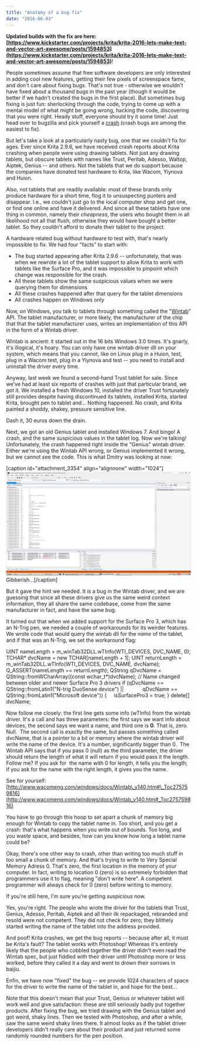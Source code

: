 ```yaml
---
title: "Anatomy of a bug fix"
date: "2016-06-03"
---
```


**Updated builds with the fix are here: [https://www.kickstarter.com/projects/krita/krita-2016-lets-make-text-and-vector-art-awesome/posts/1594853](https://www.kickstarter.com/projects/krita/krita-2016-lets-make-text-and-vector-art-awesome/posts/1594853)**!

People sometimes assume that free software developers are only interested in adding cool new features, getting their few pixels of screenspace fame, and don't care about fixing bugs. That's not true - otherwise we wouldn't have fixed about a thousand bugs in the past year (though it would be better if we hadn't created the bugs in the first place). But sometimes bug fixing is just fun: sherlocking through the code, trying to come up with a mental model of what might be going wrong, hacking the code, discovering that you were right. Heady stuff, everyone should try it some time! Just head over to bugzilla and pick yourself a [crash](https://bugs.kde.org/buglist.cgi?bug_severity=crash&bug_status=UNCONFIRMED&bug_status=CONFIRMED&bug_status=ASSIGNED&bug_status=REOPENED&list_id=1361297&product=krita&query_format=advanced) (crash bugs are among the easiest to fix).

But let's take a look at a particularly nasty bug, one that we couldn't fix for ages. Ever since Krita 2.9.6, we have received crash reports about Krita crashing when people were using drawing tablets. Not just any drawing tablets, but obscure tablets with names like Trust, Peritab, Adesso, Waltop, Aiptek, Genius -- and others. Not the tablets that we do support because the companies have donated test hardware to Krita, like Wacom, Yiynova and Huion.

Also, not tablets that are readily available: most of these brands only produce hardware for a short time, flog it to unsuspecting punters and disappear. I.e., we couldn't just go to the local computer shop and get one, or find one online and have it delivered. And since all these tablets have one thing in common, namely their _cheapness_, the users who bought them in all likelihood not all that flush, otherwise they would have bought a better tablet. So they couldn't afford to donate their tablet to the project.

A hardware related bug without hardware to test with, that's nearly impossible to fix. We had four "facts" to start with:

- The bug started appearing after Krita 2.9.6 -- unfortunately, that was when we rewrote a lot of the tablet support to allow Krita to work with tablets like the Surface Pro, and it was impossible to pinpoint which change was responsible for the crash.
- All these tablets show the same suspicious values when we were querying them for dimensions
- All these crashes happened after that query for the tablet dimensions
- All crashes happen on Windows only

Now, on Windows, you talk to tablets through something called the "[Wintab](http://www.wacomeng.com/windows/docs/Wintab_v140.htm)" API. The tablet manufacturer, or more likely, the manufacturer of the chip that that the tablet manufacturer uses, writes an implementation of this API in the form of a Wintab driver.

Wintab is ancient: it started out in the 16 bits Windows 3.0 times. It's gnarly, it's illogical, it's hoary. You can only have one wintab driver dll on your system, which means that you cannot, like on Linux plug in a Huion, test, plug in a Wacom test, plug in a Yiynova and test -- you need to install and uninstall the driver every time.

Anyway, last week we found a second-hand Trust tablet for sale. Since we've had at least six reports of crashes with just that particular brand, we got it. We installed a fresh Windows 10, installed the driver Trust fortunately still provides despite having discontinued its tablets, installed Krita, started Krita, brought pen to tablet and... Nothing happened. No crash, and Krita painted a shoddy, shakey, pressure sensitive line.

Dash it, 30 euros down the drain.

Next, we got an old Genius tablet and installed Windows 7. And bingo! A crash, and the same suspicious values in the tablet log. Now we're talking! Unfortunately, the crash happened right inside the "Genius" wintab driver. Either we're using the Wintab API wrong, or Genius implemented it wrong, but we cannot see the code. This is what Dmitry was looking at now:

\[caption id="attachment\_3354" align="alignnone" width="1024"\][![Gibberish...](images/disassembly-1024x576.png)](https://krita.org/wp-content/uploads/2016/06/disassembly.png) Gibberish...\[/caption\]

But it gave the hint we needed. It _is_ a bug in the Wintab driver, and we are guessing that since all these drivers give us the same weird context information, they all share the same codebase, come from the same manufacturer in fact, and have the same bug.

It turned out that when we added support for the Surface Pro 3, which has an N-Trig pen, we needed a couple of workarounds for its weirder features. We wrote code that would query the wintab dll for the _name_ of the tablet, and if that was an N-Trig, we set the workaround flag:

UINT nameLength = m\_winTab32DLL.wTInfo(WTI\_DEVICES, DVC\_NAME, 0);
TCHAR\* dvcName = new TCHAR\[nameLength + 1\];
UINT returnLength = m\_winTab32DLL.wTInfo(WTI\_DEVICES, DVC\_NAME, dvcName);
Q\_ASSERT(nameLength == returnLength);
QString qDvcName = QString::fromWCharArray((const wchar\_t\*)dvcName);
// Name changed between older and newer Surface Pro 3 drivers
if (qDvcName == QString::fromLatin1("N-trig DuoSense device") ||
            qDvcName == QString::fromLatin1("Microsoft device")) {
    isSurfacePro3 = true;
}
delete\[\] dvcName;

Now follow me closely: the first line gets some info (wTInfo) from the wintab driver. It's a call and has three parameters: the first says we want info about devices, the second says we want a name, and third one is **0**. That is, zero. Null.  The second call is exactly the same, but passes something called dvcName, that is a pointer to a bit or memory where the wintab driver will write the name of the device. It's a number, significantly bigger than 0.  The Wintab API says that if you pass 0 (null) as the third parameter, the driver should return the length of what it will return if you would pass it the length. Follow me? If you ask for  the name with 0 for length, it tells you the length; if you ask for the name with the right length, it gives you the name.

See for yourself: [http://www.wacomeng.com/windows/docs/Wintab\_v140.htm#\_Toc275759816](http://www.wacomeng.com/windows/docs/Wintab_v140.htm#_Toc275759816)

You have to go through this hoop to set apart a chunk of memory big enough for Wintab to copy the tablet name in. Too short, and you get a crash: that's what happens when you write out of bounds. Too long, and you waste space, and besides, how can you know how long a tablet name could be?

Okay, there's one other way to crash, other than writing too much stuff in too small a chunk of memory. And that's trying to write to Very Special Memory Adress 0. That's zero, the first location in the memory of your computer. In fact, writing to location 0 (zero) is so extremely forbidden that programmers use it to flag, meaning "don't write here". A competent programmer will always check for 0 (zero) before writing to memory.

If you're still here, I'm sure you're getting _suspicious_ now.

Yes, you're right. The people who wrote the driver for the tablets that Trust, Genius, Adesso, Peritab, Aiptek and all their ilk repackaged, rebranded and resold were not competent. They did not check for zero; they blithely started writing the name of the tablet into the address provided.

And poof! Krita crashes, we get the bug reports -- because after all, it must be Krita's fault? The tablet works with Photoshop! Whereas it's entirely likely that the people who cobbled together the driver didn't even read the Wintab spec, but just fiddled with their driver until Photoshop more or less worked, before they called it a day and went to drown their sorrows in baijiu.

Enfin, we have now "fixed" the bug -- we provide 1024 characters of space for the driver to write the name of the tablet in, and hope for the best...

Note that this doesn't mean that your Trust, Genius or whatever tablet will work well and give satisfaction: these are still seriously badly put together products. After fixing the bug, we tried drawing with the Genius tablet and got weird, shaky lines. Then we tested with Photoshop, and after a while, saw the same weird shaky lines there. It almost looks as if the tablet driver developers didn't really care about their product and just returned some randomly rounded numbers for the pen position.

